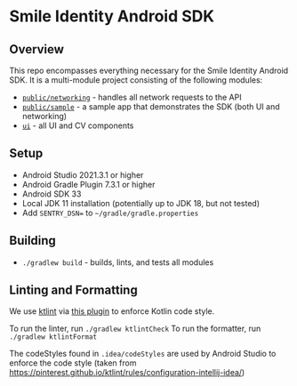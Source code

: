 # Smile Identity Android SDK

## Overview
This repo encompasses everything necessary for the Smile Identity Android SDK. 
It is a multi-module project consisting of the following modules:
- [`public/networking`](https://github.com/smileidentity/android/tree/main/public/networking) - handles all network requests to the API
- [`public/sample`](https://github.com/smileidentity/android/tree/main/public/sample) - a sample app that demonstrates the SDK (both UI and networking)
- [`ui`](https://github.com/smileidentity/android/tree/main/ui) - all UI and CV components

## Setup
- Android Studio 2021.3.1 or higher
- Android Gradle Plugin 7.3.1 or higher
- Android SDK 33
- Local JDK 11 installation (potentially up to JDK 18, but not tested)
- Add `SENTRY_DSN=` to `~/gradle/gradle.properties`

## Building
- `./gradlew build` - builds, lints, and tests all modules

## Linting and Formatting
We use [ktlint](https://github.com/pinterest/ktlint) via 
[this plugin](https://github.com/jlleitschuh/ktlint-gradle) to enforce Kotlin code style.

To run the linter, run `./gradlew ktlintCheck`
To run the formatter, run `./gradlew ktlintFormat`

The codeStyles found in `.idea/codeStyles` are used by Android Studio to enforce the code style
(taken from https://pinterest.github.io/ktlint/rules/configuration-intellij-idea/)

